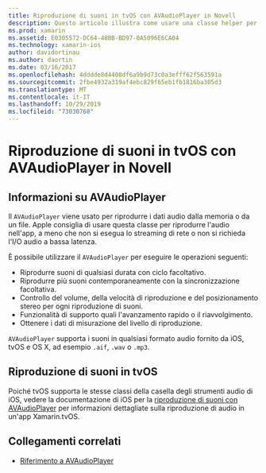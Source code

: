```yaml
---
title: Riproduzione di suoni in tvOS con AVAudioPlayer in Novell
description: Questo articolo illustra come usare una classe helper per controllare la riproduzione di suoni usando un AVAudioPlayer in un'applicazione Xamarin.iOS.
ms.prod: xamarin
ms.assetid: E0305572-DC64-48BB-BD97-0A5096E6CA04
ms.technology: xamarin-ios
author: davidortinau
ms.author: daortin
ms.date: 03/16/2017
ms.openlocfilehash: 4dddde8d4408df6a9b9d73c0a3efff62f563591a
ms.sourcegitcommit: 2fbe4932a319af4ebc829f65eb1fb1816ba305d3
ms.translationtype: MT
ms.contentlocale: it-IT
ms.lasthandoff: 10/29/2019
ms.locfileid: "73030768"
---
```

# <a name="playing-sound-in-tvos-with-avaudioplayer-in-xamarin"></a>Riproduzione di suoni in tvOS con AVAudioPlayer in Novell

## <a name="about-the-avaudioplayer"></a>Informazioni su AVAudioPlayer

Il `AVAudioPlayer` viene usato per riprodurre i dati audio dalla memoria o da un file. Apple consiglia di usare questa classe per riprodurre l'audio nell'app, a meno che non si esegua lo streaming di rete o non si richieda l'I/O audio a bassa latenza.

È possibile utilizzare il `AVAudioPlayer` per eseguire le operazioni seguenti:

- Riprodurre suoni di qualsiasi durata con ciclo facoltativo.
- Riprodurre più suoni contemporaneamente con la sincronizzazione facoltativa.
- Controllo del volume, della velocità di riproduzione e del posizionamento stereo per ogni riproduzione di suoni.
- Funzionalità di supporto quali l'avanzamento rapido o il riavvolgimento.
- Ottenere i dati di misurazione del livello di riproduzione.

`AVAudioPlayer` supporta i suoni in qualsiasi formato audio fornito da iOS, tvOS e OS X, ad esempio `.aif`, `.wav` o `.mp3`.

## <a name="playing-sounds-in-tvos"></a>Riproduzione di suoni in tvOS

Poiché tvOS supporta le stesse classi della casella degli strumenti audio di iOS, vedere la documentazione di iOS per la [riproduzione di suoni con AVAudioPlayer](https://github.com/xamarin/recipes/tree/master/Recipes/ios/media/sound/avaudioplayer) per informazioni dettagliate sulla riproduzione di audio in un'app Xamarin.tvOS.

## <a name="related-links"></a>Collegamenti correlati

- [Riferimento a AVAudioPlayer](https://developer.apple.com/library/ios/documentation/AVFoundation/Reference/AVAudioPlayerClassReference/)
